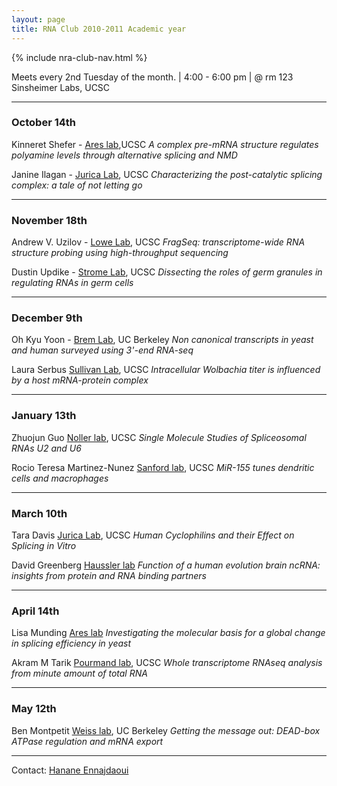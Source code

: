 ```yaml
---
layout: page
title: RNA Club 2010-2011 Academic year
---
```


{% include nra-club-nav.html %} 

Meets every 2nd Tuesday of the month. | 4:00 - 6:00 pm | @ rm 123 Sinsheimer Labs, UCSC 

****

### **October 14th**

Kinneret Shefer - [Ares lab](http://rna.ucsc.edu/rnacenter/http//ribonode.ucsc.edu),UCSC 
*A complex pre-mRNA structure regulates polyamine levels through alternative splicing and NMD*

Janine Ilagan - [Jurica Lab](http://bio.research.ucsc.edu/people/jurica/), UCSC 
*Characterizing the post-catalytic splicing complex: a tale of not letting go*

****

### **November 18th**

Andrew V. Uzilov - [Lowe Lab](http://lowelab.ucsc.edu/), UCSC 
*FragSeq: transcriptome-wide RNA structure probing using high-throughput sequencing*

Dustin Updike - [Strome Lab](http://bio.research.ucsc.edu/people/strome/), UCSC 
*Dissecting the roles of germ granules in regulating RNAs in germ cells*

****

### **December 9th**

Oh Kyu Yoon - [Brem Lab](http://blogs.ls.berkeley.edu/bremlab/), UC Berkeley 
*Non canonical transcripts in yeast and human surveyed using 3'-end RNA-seq* 

Laura Serbus [Sullivan Lab](http://bio.research.ucsc.edu/people/sullivan/), UCSC
*Intracellular Wolbachia titer is influenced by a host mRNA-protein complex*

****

### **January 13th**

Zhuojun Guo [Noller lab](http://rna.ucsc.edu/rnacenter/noller_lab.html), UCSC
*Single Molecule Studies of Spliceosomal RNAs U2 and U6* 

Rocio Teresa Martinez-Nunez [Sanford lab](http://www.mcd.ucsc.edu/faculty/sanford.html), UCSC 
*MiR-155 tunes dendritic cells and macrophages* 

****

### **March 10th**

Tara Davis [Jurica Lab](http://bio.research.ucsc.edu/people/jurica/), UCSC 
*Human Cyclophilins and their Effect on Splicing in Vitro*

David Greenberg [Haussler lab](http://www.cbse.ucsc.edu/people/hausslerlab)
*Function of a human evolution brain ncRNA: insights from protein and RNA binding partners*

****

### **April 14th**

Lisa Munding [Ares lab](http://ribonode.ucsc.edu/) 
*Investigating the molecular basis for a global change in splicing efficiency in yeast*

Akram M Tarik [Pourmand lab](http://www.soe.ucsc.edu/people/pourmand), UCSC 
*Whole transcriptome RNAseq analysis from minute amount of total RNA*

****

### **May 12th**

Ben Montpetit [Weiss lab](http://mcb.berkeley.edu/labs/weis/), UC Berkeley 
*Getting the message out: DEAD-box ATPase regulation and mRNA export*

****

Contact:	[Hanane Ennajdaoui](mailto:hennajda%5Bat%5Ducsc.edu) 


